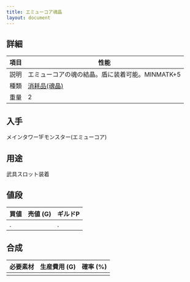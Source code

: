```yaml
---
title: エミューコア魂晶
layout: document
---
```

## 詳細

|項目|性能|
|---|---|
|説明|エミューコアの魂の結晶。盾に装着可能。MINMATK+5|
|種類|[消耗品(魂晶)](消耗品(魂晶))|
|重量|2|

## 入手

メインタワー1Fモンスター(エミューコア)

## 用途

武具スロット装着

## 値段

|買値|売値 (G)|ギルドP|
|---|---|---|
|.||.|

## 合成

|必要素材|生産費用 (G)|確率 (%)|
|---|---|---|
||||


